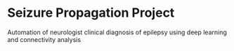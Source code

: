 # Seizure Propagation Project

Automation of neurologist clinical diagnosis of epilepsy using deep learning and connectivity analysis
